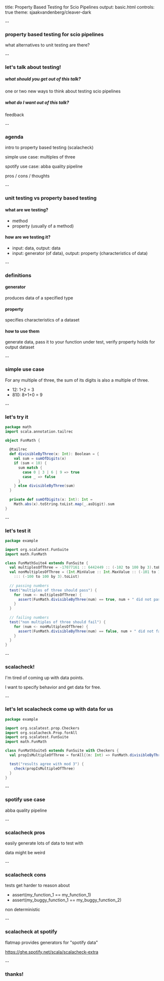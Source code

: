 title: Property Based Testing for Scio Pipelines 
output: basic.html
controls: true
theme: sjaakvandenberg/cleaver-dark

--

### property based testing for scio pipelines

what alternatives to unit testing are there?

--

### let's talk about testing!

##### what should you get out of this talk?

one or two new ways to think about testing scio pipelines

##### what do I want out of this talk?

feedback

--

### agenda

intro to property based testing (scalacheck)

simple use case: multiples of three

spotify use case: abba quality pipeline

pros / cons / thoughts

--

### unit testing vs property based testing
#### what are we testing?

* method
* property (usually of a method)

#### how are we testing it?

* input: data, output: data
* input: generator (of data), output: property (characteristics of data)

--

### definitions
#### generator

produces data of a specified type

#### property

specifies characteristics of a dataset

#### how to use them

generate data, pass it to your function under test, verify property holds for output dataset

--

### simple use case

For any multiple of three, the sum of its digits is also a multiple of three.

* 12: 1+2 = 3
* 810: 8+1+0 = 9

--
### let's try it

```scala
package math
import scala.annotation.tailrec

object FunMath {
  
  @tailrec
  def divisibleByThree(x: Int): Boolean = {
    val sum = sumOfDigits(x)
    if (sum < 10) {
      sum match {
        case 0 | 3 | 6 | 9 => true
        case _ => false
      }
    } else divisibleByThree(sum)
  }
  
  private def sumOfDigits(x: Int): Int = 
    Math.abs(x).toString.toList.map(_.asDigit).sum
}
```
--

### let's test it

```scala
package example

import org.scalatest.FunSuite
import math.FunMath

class FunMathSuite4 extends FunSuite {
  val multiplesOfThree = -17077161 :: 6442449 :: (-102 to 100 by 3).toList  
  val nonMultiplesOfThree = (Int.MinValue :: Int.MaxValue :: (-101 to 100 by 3).toList 
    ::: (-100 to 100 by 3).toList)
  
  // passing numbers
  test("multiples of three should pass") {
    for (num <- multiplesOfThree) {
      assert(FunMath.divisibleByThree(num) == true, num + " did not pass")   
    }
  }
  
  // failing numbers
  test("non multiples of three should fail") {
    for (num <- nonMultiplesOfThree) {
      assert(FunMath.divisibleByThree(num) == false, num + " did not fail")   
    }
  }
}
```
--
### scalacheck!

I'm tired of coming up with data points.

I want to specify behavior and get data for free.

--
### let's let scalacheck come up with data for us

```scala
package example

import org.scalatest.prop.Checkers
import org.scalacheck.Prop.forAll
import org.scalatest.FunSuite
import math.FunMath

class FunMathSuite5 extends FunSuite with Checkers {
  val propIsMultipleOfThree = forAll{(n: Int) => FunMath.divisibleByThree(n) == ((n % 3) == 0)}

  test("results agree with mod 3") {
    check(propIsMultipleOfThree)
  }
}
```
--
### spotify use case

abba quality pipeline

--
### scalacheck pros

easily generate lots of data to test with

data might be weird

--
### scalacheck cons

tests get harder to reason about 

* assert(my\_function\_1 == my\_function\_1)
* assert(my\_buggy\_function\_1 == my\_buggy\_function\_2)

non deterministic

-- 
### scalacheck at spotify

flatmap provides generators for "spotify data"

https://ghe.spotify.net/scala/scalacheck-extra

--
### thanks!
